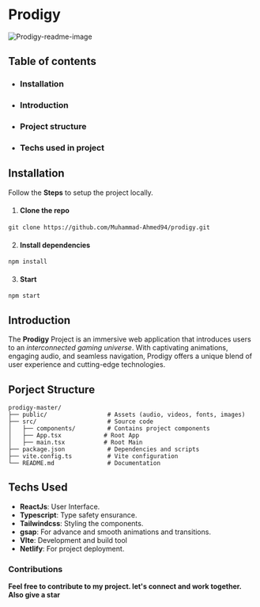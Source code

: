 # Prodigy

![Prodigy-readme-image](https://github.com/user-attachments/assets/a0c3c1ab-6fa4-4b54-bcfc-644f59288596)

## Table of contents
- ### Installation
- ### Introduction
- ### Project structure
- ### Techs used in project

## Installation
Follow the **Steps** to setup the project locally.
1. #### Clone the repo
```
git clone https://github.com/Muhammad-Ahmed94/prodigy.git
```
2. #### Install dependencies
```
npm install
```
3. #### Start
```
npm start
```

## Introduction
The **Prodigy** Project is an immersive web application that introduces users to an *interconnected gaming universe*. With captivating animations, engaging audio, and seamless navigation, Prodigy offers a unique blend of user experience and cutting-edge technologies.

## Porject Structure
```
prodigy-master/
├── public/                 # Assets (audio, videos, fonts, images)
├── src/                    # Source code
│   ├── components/         # Contains project components
│   ├── App.tsx            # Root App
│   ├── main.tsx           # Root Main
├── package.json            # Dependencies and scripts
├── vite.config.ts          # Vite configuration
└── README.md               # Documentation
```

## Techs Used
- **ReactJs**: User Interface.
- **Typescript**: Type safety ensurance.
- **Tailwindcss**: Styling the components.
- **gsap**: For advance and smooth animations and transitions.
- **VIte**: Development and build tool
-  **Netlify**: For project deployment.

### Contributions
**Feel free to contribute to my project. let's connect and work together. Also give a star**
